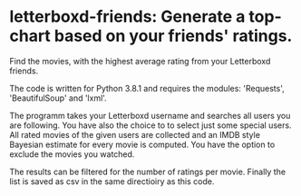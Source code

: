 # letterboxd-friends: Generate a top-chart based on your friends' ratings.

Find the movies, with the highest average rating from your Letterboxd friends.

The code is written for Python 3.8.1 and requires the modules: 'Requests', 'BeautifulSoup' and 'lxml'.

The programm takes your Letterboxd username and searches all users you are following. You have also the choice to to select just some special users.
All rated movies of the given users are collected and an IMDB style Bayesian estimate for every movie is computed. You have the option to exclude the movies you watched.

The results can be filtered for the number of ratings per movie.
Finally the list is saved as csv in the same directioiry as this code.
